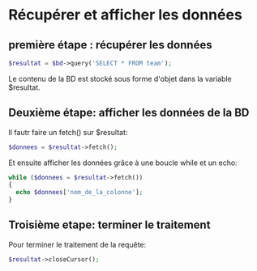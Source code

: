 # Récupérer et afficher les données
## première étape : récupérer les données 

```PHP
$resultat = $bd->query('SELECT * FROM team');
```

Le contenu de la BD est stocké sous forme d'objet dans la variable $resultat.

## Deuxième étape: afficher les données de la BD

Il fautr faire un fetch() sur $resultat:

```PHP
$donnees = $resultat->fetch();
```

Et ensuite afficher les données grâce à une boucle while et un echo:

```PHP
while ($donnees = $resultat->fetch())
{
  echo $donnees['nom_de_la_colonne'];
}
```
## Troisième etape: terminer le traitement

Pour terminer le traitement de la requête:

```PHP
$resultat->closeCursor();
```